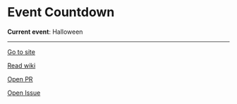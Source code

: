 # Event Countdown

**Current event**: Halloween

---

[Go to site](https://hutoorg.github.io/event-countdown)

[Read wiki](//github.com/Hutoorg/event-countdown/wiki)

[Open PR](https://github.com/Hutoorg/event-countdown/pulls)

[Open Issue](https://github.com/Hutoorg/event-countdown/issues)
